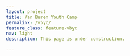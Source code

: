 ```yaml
---
layout: project
title: Van Buren Youth Camp
permalink: /vbyc/
feature_class: feature-vbyc
nav: light
description: This page is under construction.

---
```

